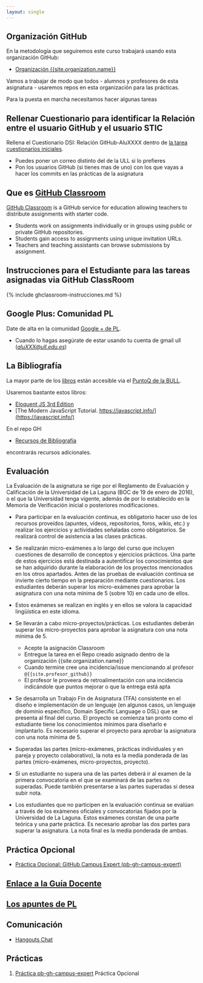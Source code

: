 ```yaml
---
layout: single
---
```


## Organización GitHub

En la metodología que seguiremos este curso trabajará usando esta organización GitHub:

* [Organización {{site.organization.name}}](https://github.com/{{site.organization.name}})

Vamos a trabajar de modo que todos - alumnos y profesores de esta asignatura - usaremos repos en esta organización para las prácticas.

Para la puesta en marcha necesitamos hacer algunas tareas

## Rellenar Cuestionario para identificar la Relación entre el usuario GitHub y el usuario STIC 

Rellena el Cuestionario DSI: Relación GitHub-AluXXXX dentro de <a href="{{page.github_alu}}">la tarea cuestionarios iniciales</a>.  

* Puedes poner un correo distinto del de la ULL si lo prefieres
* Pon los usuarios GitHub (si tienes mas de uno) con los que vayas a hacer los commits en las prácticas de la asignatura

## Que es [GitHub Classroom](https://classroom.github.com)

[GitHub Classroom](https://classroom.github.com) is a GitHub service
for education allowing teachers to distribute assignments with starter code.

* Students work on assignments individually or in groups using public or private GitHub repositories.
* Students gain access to assignments using unique invitation URLs.
* Teachers and teaching assistants can browse submissions by assignment.

## Instrucciones para el Estudiante para las tareas asignadas via GitHub ClassRoom

{% include ghclassroom-instrucciones.md %}

## Google Plus: Comunidad PL

Date de alta en la comunidad [Google + de PL]({{page.google_plus}}). 

* Cuando lo hagas asegúrate de estar usando tu cuenta de gmail ull (*aluXXX@ull.edu.es*)

## La Bibliografía

La mayor parte de los [libros]({{site.baseurl}}/references) están accesible via el [PuntoQ de la BULL](/resources#bull).

Usaremos bastante estos libros:

* [Eloquent JS 3rd Edition](https://eloquentjavascript.net/)
* [The Modern JavaScript Tutorial. https://javascript.info/](https://javascript.info/)

En el repo GH:

* [Recursos de Bibliografía]({{site.books_shared}})

encontrarás recursos adicionales.

## Evaluación

La Evaluación de la asignatura se rige por el Reglamento de Evaluación y Calificación de la Universidad de La Laguna (BOC de 19 de enero de 2016), o el que la Universidad tenga vigente, además de por lo establecido en la Memoria de Verificación inicial o posteriores modificaciones.

* Para participar en la evaluación continua, es obligatorio hacer uso de los recursos proveídos (apuntes, vídeos, repositorios, foros, wikis, etc.) y realizar los ejercicios y actividades señaladas como obligatorios. Se realizará control de asistencia a las clases prácticas.

* Se realizarán micro-exámenes a lo largo del curso que incluyen cuestiones de desarrollo de conceptos y ejercicios prácticos. Una parte de estos ejercicios está destinada a autentificar los conocimientos que se han adquirido durante la elaboración de los proyectos mencionados en los otros apartados. Antes de las pruebas de evaluación continua se invierte cierto tiempo en la preparación mediante cuestionarios. Los estudiantes deberán superar los micro-exámenes para aprobar la asignatura con una nota mínima de 5 (sobre 10) en cada uno de ellos.

* Estos exámenes se realizan en inglés y en ellos se valora la capacidad lingüística en este idioma.

* Se llevarán a cabo micro-proyectos/prácticas. Los estudiantes deberán superar los micro-proyectos para aprobar la asignatura con una nota mínima de 5.
  * Acepte la asignación Classroom
  * Entregue la tarea en el Repo creado asignado dentro de la organización {{site.organization.name}}
  * Cuando termine cree una incidencia/issue mencionando al profesor `@{{site.profesor_github}}`
  * El profesor le proveera de retroalimentación con una incidencia indicándole que puntos mejorar o que la entrega está apta

* Se desarrolla un Trabajo Fin de Asignatura (TFA) consistente en el diseño e implementación de un lenguaje (en algunos casos, un lenguaje de dominio específico, Domain Specific Language o DSL) que se presenta al final del curso. El proyecto se comienza tan pronto como el estudiante tiene los conocimientos mínimos para diseñarlo e implantarlo. Es necesario superar el proyecto para aprobar la asignatura con una nota mínima de 5.

* Superadas las partes (micro-exámenes, prácticas individuales y en pareja y proyecto colaborativo), la nota es la media ponderada de las partes (micro-exámenes, micro-proyectos, proyecto).

* Si un estudiante no supera una de las partes deberá ir al examen de la primera convocatoria en el que se examinará de las partes no superadas. Puede también presentarse a las partes superadas si desea subir nota.

* Los estudiantes que no participen en la evaluación continua se evalúan a través de los exámenes oficiales y convocatorias fijados por la Universidad de La Laguna.
Estos exámenes constan de una parte teórica y una parte práctica. Es necesario aprobar las dos partes para superar la asignatura. La nota final es la media ponderada de ambas.

## Práctica Opcional

* [Práctica Opcional: GitHub Campus Expert (pb-gh-campus-expert)]({{site.baseurl}}/tema0-introduccion-a-pl/practicas/pb-gh-campus-expert/)


## [Enlace a la Guía Docente](https://www.ull.es/apps/guias/guias/view_guide/16020/)

## [Los apuntes de PL]({{site.baseurl}}/index.html)

## Comunicación

* [Hangouts Chat](practicas/hangoutschat/)

## Prácticas

1. [Práctica pb-gh-campus-expert](practicas/pb-gh-campus-expert) Práctica  Opcional
